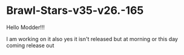 # Brawl-Stars-v35-v26.-165

Hello Modder!!! 

I am working on it also yes it isn't released but at morning or this day coming release out
